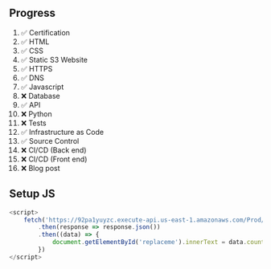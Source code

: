 ## Progress

1.  ✅ Certification
2.  ✅ HTML
3.  ✅ CSS
4.  ✅ Static S3 Website
5.  ✅ HTTPS
6.  ✅ DNS
7.  ✅ Javascript
8.  ❌ Database
9.  ✅ API
10. ❌ Python
11. ❌ Tests
12. ✅ Infrastructure as Code
13. ✅ Source Control
14. ❌ CI/CD (Back end)
15. ❌ CI/CD (Front end)
16. ❌ Blog post

## Setup JS

```javascript
<script>
    fetch('https://92pa1yuyzc.execute-api.us-east-1.amazonaws.com/Prod/hello')
        .then(response => response.json())
        .then((data) => {
            document.getElementById('replaceme').innerText = data.count
        })
</script>
```
